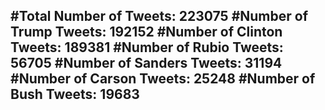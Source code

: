 #Total Number of Tweets: 223075 
#Number of Trump Tweets: 192152
#Number of Clinton Tweets: 189381
#Number of Rubio Tweets: 56705
#Number of Sanders Tweets: 31194
#Number of Carson Tweets: 25248
#Number of Bush Tweets: 19683
---
